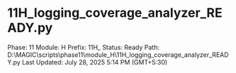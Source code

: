 # 11H_logging_coverage_analyzer_READY.py

Phase: 11
Module: H
Prefix: 11H_
Status: Ready
Path: D:\MAGIC\scripts\phase11\module_H\11H_logging_coverage_analyzer_READY.py
Last Updated: July 28, 2025 5:14 PM (GMT+5:30)
